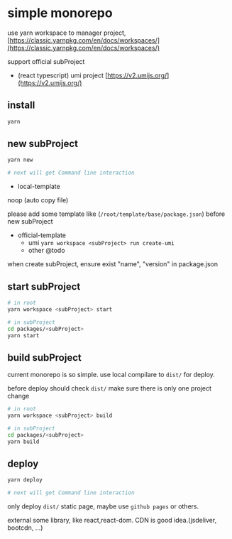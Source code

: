 simple monorepo
===

use yarn workspace to manager project, [https://classic.yarnpkg.com/en/docs/workspaces/](https://classic.yarnpkg.com/en/docs/workspaces/)

support official subProject 

- (react typescript) umi project [https://v2.umijs.org/](https://v2.umijs.org/)

## install

```bash
yarn
```
## new subProject

```bash
yarn new

# next will get Command line interaction
```

- local-template

noop (auto copy file)

please add some template like (`/root/template/base/package.json`) before new subProject

- official-template
  - umi `yarn workspace <subProject> run create-umi`
  - other @todo

when create subProject, ensure exist "name", "version" in package.json

## start subProject

```bash
# in root
yarn workspace <subProject> start

# in subProject
cd packages/<subProject>
yarn start
```

## build subProject

current monorepo is so simple. use local compilare to `dist/` for deploy.

before deploy should check `dist/` make sure there is only one project change

```bash
# in root
yarn workspace <subProject> build

# in subProject
cd packages/<subProject>
yarn build
```

## deploy

```bash
yarn deploy

# next will get Command line interaction
```

only deploy `dist/` static page, maybe use `github pages` or others.

external some library, like react,react-dom. CDN is good idea.(jsdeliver, bootcdn, ...)



